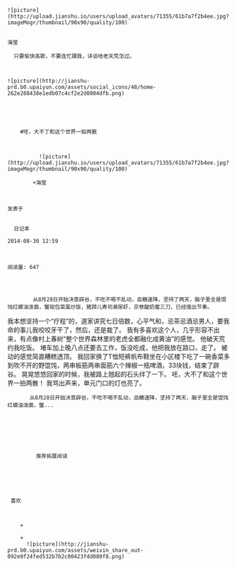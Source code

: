 
    
  
    ![picture](http://upload.jianshu.io/users/upload_avatars/71355/61b7a7f2b4ee.jpg?imageMogr/thumbnail/90x90/quality/100)
    

    海莹
  
      只要愉快高歌，不要连忙跟我，详谈地老天荒怎过。

  
  
    ![picture](http://jianshu-prd.b0.upaiyun.com/assets/social_icons/48/home-262e288438e1edb07c4cf2e2d0804dfb.png)
  


    
      
        #呸，大不了和这个世界一拍两散
        
          
            
              ![picture](http://upload.jianshu.io/users/upload_avatars/71355/61b7a7f2b4ee.jpg?imageMogr/thumbnail/90x90/quality/100)
            
            +海莹
        
        
    
    发表于 

    
      日记本

    2014-08-30 12:59

    

    阅读量: 647
  


        
            从8月28日开始决意辟谷，不吃不喝不乱动，血糖速降，坚持了两天，脑子里全是馄饨红螺油泼面，蟹钳包菜蛋炒饭，猪蹄儿寿司濑尿虾，京卷酸奶蜜三刀，已经饿出节奏。
  我本想坚持一个“疗程”的，道家讲究七日倍数，心平气和，忌茶忌酒忌男人，要我命的事儿我咬咬牙干了，然后，还是栽了。
  我有多喜欢这个人，几乎形容不出来，有点像村上春树“整个世界森林里的老虎全都融化成黄油”的感觉。
  他破天荒约我吃饭。
  堵车加上晚八点还要去工作，饭没吃成，他把我放在路口，走了。
  被动的感觉简直糟糕透顶。
  我回家换了T恤短裤帆布鞋坐在小区楼下吃了一碗香菜多到吹不开的野馄饨，两串板筋两串面筋六个辣椒一瓶啤酒，33块钱，结束了辟谷。
  晃晃悠悠回家的时候，我被路上翘起的石头绊了一下。
  呸，大不了和这个世界一拍两散！
  我骂出声来，单元门口的灯也亮了。

        
           从8月28日开始决意辟谷，不吃不喝不乱动，血糖速降，坚持了两天，脑子里全是馄饨红螺油泼面，蟹...
      
    
    
      
      
      
          
             推荐拓展阅读
        
      
    
    
      
          
     喜欢

      
      
        +
                  
        +
          ![picture](http://jianshu-prd.b0.upaiyun.com/assets/weixin_share_out-092e0f24fed532b7b2c00423fdd080f8.png)
        
      
    
  


